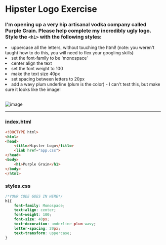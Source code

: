 # Hipster Logo Exercise
### I'm opening up a very hip artisanal vodka company called Purple Grain. Please help complete my incredibly ugly logo. Style the `<h1>` with the following styles:
<li>uppercase all the letters, without touching the html! (note: you weren't taught how to do this, you will need to flex your googling skills)</li>
<li>set the font-family to be 'monospace'</li>
<li>center align the text</li>
<li>set the font weight to 100</li>
<li>make the text size 40px</li>
<li>set spacing between letters to 20px</li>
<li>add a wavy plum underline (plum is the color) - I can't test this, but make sure it looks like the image!</li><br>

![image](https://user-images.githubusercontent.com/112528738/214506786-29b0efb4-5676-4853-8176-2226c0240ce4.png)
<hr>

### index.html
```html
<!DOCTYPE html>
<html>
<head>
    <title>Hipster Logo</title>
    <link href="app.css">
</head>
<body>
    <h1>Purple Grain</h1>
</body>
</html>


```

### styles.css
```css
/*YOUR CODE GOES IN HERE*/
h1{
    font-family: Monospace;
    text-align: center;
    font-weight: 100;
    font-size: 40px;
    text-decoration: underline plum wavy;
    letter-spacing: 20px;
    text-transform: uppercase;
}
```

